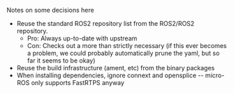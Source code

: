 Notes on some decisions here

 - Reuse the standard ROS2 repository list from the 
   ROS2/ROS2 repository. 
    - Pro: Always up-to-date with upstream
    - Con: Checks out a more than strictly necessary (if 
      this ever becomes a problem, we could probably automatically prune the yaml, 
      but so far it seems to be okay)
 - Reuse the build infrastructure (ament, etc) from the binary packages
 - When installing dependencies, ignore connext and opensplice -- micro-ROS only supports FastRTPS anyway